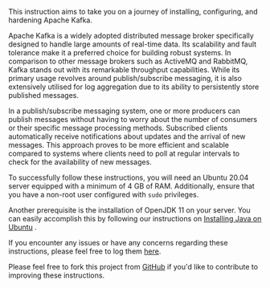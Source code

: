 This instruction aims to take you on a journey of installing, configuring, 
and hardening Apache Kafka.

Apache Kafka is a widely adopted distributed message broker specifically 
designed to handle large amounts of real-time data. Its scalability and fault 
tolerance make it a preferred choice for building robust systems. In 
comparison to other message brokers such as ActiveMQ and RabbitMQ, Kafka 
stands out with its remarkable throughput capabilities. While its primary 
usage revolves around publish/subscribe messaging, it is also extensively 
utilised for log aggregation due to its ability to persistently store 
published messages.

In a publish/subscribe messaging system, one or more producers can publish 
messages without having to worry about the number of consumers or their 
specific message processing methods. Subscribed clients automatically 
receive notifications about updates and the arrival of new messages. This 
approach proves to be more efficient and scalable compared to systems where 
clients need to poll at regular intervals to check for the availability of 
new messages.

To successfully follow these instructions, you will need an Ubuntu 20.04 
server equipped with a minimum of 4 GB of RAM. Additionally, ensure that you 
have a non-root user configured with `sudo` privileges.

Another prerequisite is the installation of OpenJDK 11 on your server. You 
can easily accomplish this by following our instructions on 
[Installing Java on Ubuntu](https://www.attuneautomation.com/Install-Java-on-Ubuntu/)
.


If you encounter any issues or have any concerns regarding these instructions, 
please feel free to log them 
[here](https://github.com/Attune-Automation/Install-Apache-Kafka-on-Ubuntu/issues).

Please feel free to fork this project from 
[GitHub](https://github.com/Attune-Automation/Install-Apache-Kafka-on-Ubuntu)
if you'd like to contribute to improving these instructions.